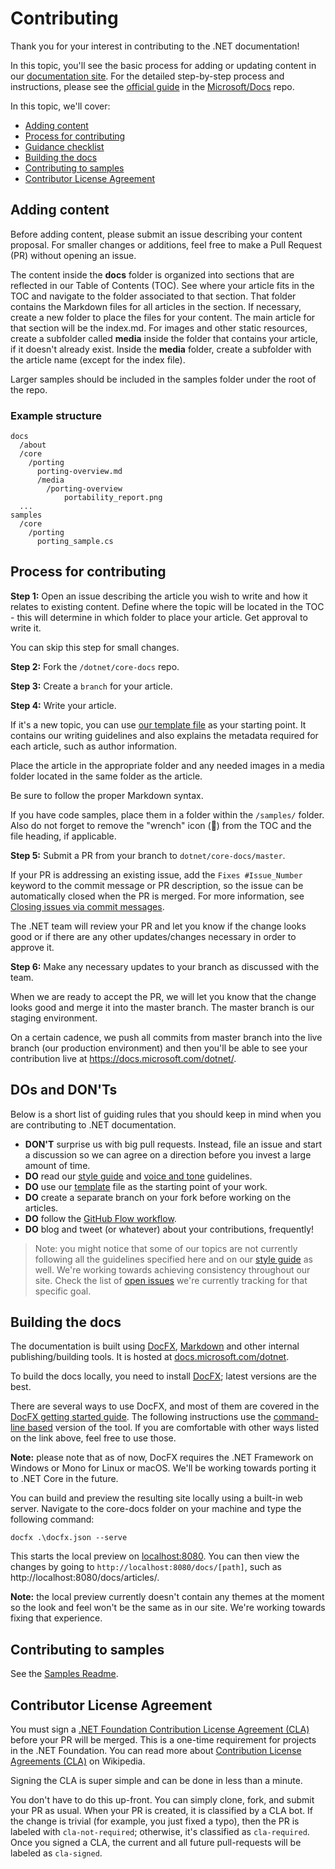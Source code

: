 Contributing
============

Thank you for your interest in contributing to the .NET documentation!

In this topic, you'll see the basic process for adding or updating content in our [documentation site](https://docs.microsoft.com/dotnet). For the detailed step-by-step process and instructions, please see the [official guide](https://github.com/Microsoft/Docs/blob/master/readme.md) in the [Microsoft/Docs](https://github.com/Microsoft/Docs) repo.

In this topic, we'll cover: 

* [Adding content](#adding-content)
* [Process for contributing](#process-for-contributing) 
* [Guidance checklist](#guidance-checklist)
* [Building the docs](#building-the-docs)
* [Contributing to samples](#contributing-to-samples)
* [Contributor License Agreement](#contributor-license-agreement)

## Adding content ##

Before adding content, please submit an issue describing your content proposal. For smaller changes or additions, feel free to make a Pull Request (PR) without opening an issue.

The content inside the **docs** folder is organized into sections that are reflected in our Table of Contents (TOC). 
See where your article fits in the TOC and navigate to the folder associated to that section.
That folder contains the Markdown files for all articles in the section.
If necessary, create a new folder to place the files for your content. The main article for that section will be the index.md. 
For images and other static resources, create a subfolder called **media** inside the folder that contains your article, if it doesn't already exist. Inside the **media** folder, create a subfolder with the article name (except for the index file).

Larger samples should be included in the samples folder under the root of the repo. 

### Example structure ###

    docs
      /about
      /core
        /porting
          porting-overview.md
          /media
            /porting-overview        
                portability_report.png
      ...
    samples
      /core
        /porting
          porting_sample.cs

## Process for contributing ##

**Step 1:** Open an issue describing the article you wish to write and how it
relates to existing content. Define where the topic will be located in the TOC - this will determine in which folder to place your article. Get approval to write it. 

You can skip this step for small changes.

**Step 2:** Fork the `/dotnet/core-docs` repo.

**Step 3:** Create a `branch` for your article.

**Step 4:** Write your article. 

If it's a new topic, you can use [our template file](template.md) as your starting point. It contains our writing guidelines and also explains the metadata required for each article, such as author information.

Place the article in the appropriate folder and any needed images in a media folder located in the same folder as the article.

Be sure to follow the proper Markdown syntax.
 
If you have code samples, place them in a folder within the `/samples/` folder. 
Also do not forget to remove the "wrench" icon (🔧) from the TOC and the file heading, if applicable. 

**Step 5:** Submit a PR from your branch to `dotnet/core-docs/master`.

If your PR is addressing an existing issue, add the `Fixes #Issue_Number` keyword to the commit message or PR description, so the issue can be automatically closed when the PR is merged. For more information, see [Closing issues via commit messages](https://help.github.com/articles/closing-issues-via-commit-messages/).

The .NET team will review your PR and let you know if the change looks good or if there are any other updates/changes necessary in order to approve it.

**Step 6:** Make any necessary updates to your branch as discussed with the team. 

When we are ready to accept the PR, we will let you know that the change looks good and merge it into the master branch. The master branch is our staging environment. 

On a certain cadence, we push all commits from master branch into the live branch (our production environment) and then you'll be able to see your contribution live at https://docs.microsoft.com/dotnet/. 

## DOs and DON'Ts ##

Below is a short list of guiding rules that you should keep in mind when you are contributing to .NET documentation.

- **DON'T** surprise us with big pull requests. Instead, file an issue and start a discussion so we can agree on a direction before you invest a large amount of time.
- **DO** read our [style guide](template.md) and [voice and tone](voice-tone.md) guidelines.
- **DO** use our [template](template.md) file as the starting point of your work.
- **DO** create a separate branch on your fork before working on the articles.
- **DO** follow the [GitHub Flow workflow](https://guides.github.com/introduction/flow/). 
- **DO** blog and tweet (or whatever) about your contributions, frequently!

> Note: you might notice that some of our topics are not currently following all the guidelines specified here and on our [style guide](template.md) as well. We're working towards achieving consistency throughout our site. Check the list of [open issues](https://github.com/dotnet/core-docs/issues?q=is%3Aissue+is%3Aopen+label%3Aguidelines-adherence) we're currently tracking for that specific goal. 

## Building the docs ##

The documentation is built using [DocFX](http://dotnet.github.io/docfx/), 
[Markdown](https://daringfireball.net/projects/markdown/syntax) and other internal publishing/building tools. It is hosted at [docs.microsoft.com/dotnet](https://docs.microsoft.com/dotnet). 

To build the docs locally, you need to install [DocFX](https://dotnet.github.io/docfx/); latest versions are the best.

There are several ways to use DocFX, and most of them are covered in the [DocFX getting started guide](https://dotnet.github.io/docfx/tutorial/docfx_getting_started.html). 
The following instructions use the [command-line based](https://dotnet.github.io/docfx/tutorial/docfx_getting_started.html#2-use-docfx-as-a-command-line-tool) version of the tool. 
If you are comfortable with other ways listed on the link above, feel free to use those. 

**Note:** please note that as of now, DocFX requires the .NET Framework on Windows or Mono for Linux or macOS. We'll be working towards porting it to .NET Core in the future. 

You can build and preview the resulting site locally using a built-in web server. Navigate to the core-docs folder on your machine and type the following command:

```
docfx .\docfx.json --serve
```
	
This starts the local preview on [localhost:8080](http://localhost:8080). You can then view the changes by going to `http://localhost:8080/docs/[path]`, such as http://localhost:8080/docs/articles/.

**Note:** the local preview currently doesn't contain any themes at the moment so the look and feel won't be the same as in our site. We're working towards fixing that experience.

## Contributing to samples

See the [Samples Readme](https://github.com/dotnet/core-docs/blob/master/samples/README.md).

## Contributor License Agreement

You must sign a [.NET Foundation Contribution License Agreement (CLA)](http://cla2.dotnetfoundation.org) before your PR will be merged. This is a one-time requirement for projects in the .NET Foundation. You can read more about [Contribution License Agreements (CLA)](http://en.wikipedia.org/wiki/Contributor_License_Agreement) on Wikipedia.

Signing the CLA is super simple and can be done in less than a minute.

You don't have to do this up-front. You can simply clone, fork, and submit your PR as usual. When your PR is created, it is classified by a CLA bot. If the change is trivial (for example, you just fixed a typo), then the PR is labeled with `cla-not-required`; otherwise, it's classified as `cla-required`. Once you signed a CLA, the current and all future pull-requests will be labeled as `cla-signed`.